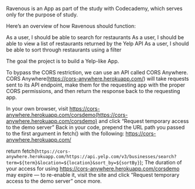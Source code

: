 Ravenous is an App as part of the study with Codecademy, which serves only for the purpose of study.

Here’s an overview of how Ravenous should function:

As a user, I should be able to search for restaurants
As a user, I should be able to view a list of restaurants returned by the Yelp API
As a user, I should be able to sort through restaurants using a filter

The goal the project is to build a Yelp-like App.

To bypass the CORS restriction, we can use an API called CORS Anywhere. CORS Anywhere(https://cors-anywhere.herokuapp.com/) will take requests sent to its API endpoint, make them for the requesting app with the proper CORS permissions, and then return the response back to the requesting app.

In your own browser, visit https://cors-anywhere.herokuapp.com/corsdemo(https://cors-anywhere.herokuapp.com/corsdemo) and click “Request temporary access to the demo server”
Back in your code, prepend the URL path you passed to the first argument in fetch() with the following:
https://cors-anywhere.herokuapp.com/

return fetch(`https://cors-anywhere.herokuapp.com/https://api.yelp.com/v3/businesses/search?term=${term}&location=${location}&sort_by=${sortBy}`);
The duration of your access for using https://cors-anywhere.herokuapp.com/corsdemo may expire — to re-enable it, visit the site and click “Request temporary access to the demo server” once more.